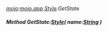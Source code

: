 _[mojo](../../modules/mojo/mojo-module.md):[mojo.app](../../modules/mojo/mojo-app.md).[Style](../../modules/mojo/mojo-app-style.md).GetState_
##### Method GetState:[Style](../../modules/mojo/mojo-app-style.md)( name:[String](../../modules/wonkey/wonkey-types-string.md) )
